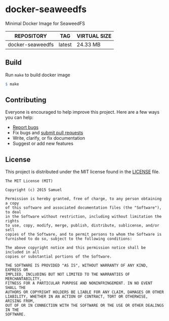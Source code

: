 # docker-seaweedfs
Minimal Docker Image for SeaweedFS

REPOSITORY           | TAG                 | VIRTUAL SIZE
---------------------|---------------------|-------------------
docker-seaweedfs     | latest              | 24.33 MB

## Build

Run `make` to build docker image

```Makefile
$ make
```

## Contributing

Everyone is encouraged to help improve this project. Here are a few ways you can help:

- [Report bugs](https://github.com/samuelngs/docker-seaweedfs/issues)
- Fix bugs and [submit pull requests](https://github.com/samuelngs/docker-seaweedfs/pulls)
- Write, clarify, or fix documentation
- Suggest or add new features

## License

This project is distributed under the MIT license found in the [LICENSE](./LICENSE) file.

```
The MIT License (MIT)

Copyright (c) 2015 Samuel

Permission is hereby granted, free of charge, to any person obtaining a copy
of this software and associated documentation files (the "Software"), to deal
in the Software without restriction, including without limitation the rights
to use, copy, modify, merge, publish, distribute, sublicense, and/or sell
copies of the Software, and to permit persons to whom the Software is
furnished to do so, subject to the following conditions:

The above copyright notice and this permission notice shall be included in all
copies or substantial portions of the Software.

THE SOFTWARE IS PROVIDED "AS IS", WITHOUT WARRANTY OF ANY KIND, EXPRESS OR
IMPLIED, INCLUDING BUT NOT LIMITED TO THE WARRANTIES OF MERCHANTABILITY,
FITNESS FOR A PARTICULAR PURPOSE AND NONINFRINGEMENT. IN NO EVENT SHALL THE
AUTHORS OR COPYRIGHT HOLDERS BE LIABLE FOR ANY CLAIM, DAMAGES OR OTHER
LIABILITY, WHETHER IN AN ACTION OF CONTRACT, TORT OR OTHERWISE, ARISING FROM,
OUT OF OR IN CONNECTION WITH THE SOFTWARE OR THE USE OR OTHER DEALINGS IN THE
SOFTWARE.
```
